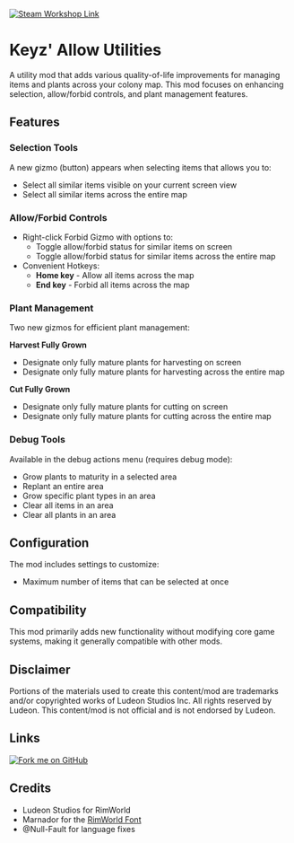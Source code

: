 <p>
  <a href="https://steamcommunity.com/sharedfiles/filedetails/?id=3524716849">
  <img alt="Steam Workshop Link" src="https://img.shields.io/static/v1?label=Steam&message=Workshop&color=blue&logo=steam&link=https://steamcommunity.com/sharedfiles/filedetails/?id=3524716849"/>
  </a>
</p>

# Keyz' Allow Utilities
A utility mod that adds various quality-of-life improvements for managing items and plants across your colony map. This mod focuses on enhancing selection, allow/forbid controls, and plant management features.

## Features

### Selection Tools
A new gizmo (button) appears when selecting items that allows you to:
* Select all similar items visible on your current screen view
* Select all similar items across the entire map

### Allow/Forbid Controls
* Right-click Forbid Gizmo with options to:
  * Toggle allow/forbid status for similar items on screen
  * Toggle allow/forbid status for similar items across the entire map
* Convenient Hotkeys:
  * **Home key** - Allow all items across the map
  * **End key** - Forbid all items across the map

### Plant Management
Two new gizmos for efficient plant management:

**Harvest Fully Grown**
* Designate only fully mature plants for harvesting on screen
* Designate only fully mature plants for harvesting across the entire map

**Cut Fully Grown**
* Designate only fully mature plants for cutting on screen
* Designate only fully mature plants for cutting across the entire map

### Debug Tools
Available in the debug actions menu (requires debug mode):
* Grow plants to maturity in a selected area
* Replant an entire area
* Grow specific plant types in an area
* Clear all items in an area
* Clear all plants in an area

## Configuration
The mod includes settings to customize:
* Maximum number of items that can be selected at once

## Compatibility
This mod primarily adds new functionality without modifying core game systems, making it generally compatible with other mods.

## Disclaimer
Portions of the materials used to create this content/mod are trademarks and/or copyrighted works of Ludeon Studios Inc. All rights reserved by Ludeon. This content/mod is not official and is not endorsed by Ludeon.

## Links
[![Fork me on GitHub](https://img.shields.io/static/v1?label=KeyzAllowUtilities&message=Fork%20me%20on%20github&color=d2e885&logo=github)](https://github.com/keyz182/KeyzAllowUtilities)

## Credits
* Ludeon Studios for RimWorld
* Marnador for the [RimWorld Font](https://github.com/spdskatr/RWModdingResources/raw/master/RimWordFont.ttf)
* @Null-Fault for language fixes
